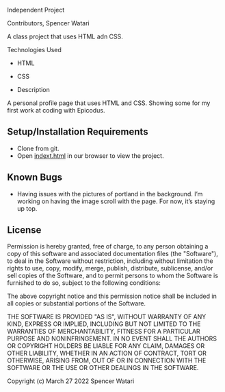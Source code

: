 Independent Project

Contributors, Spencer Watari

A class project that uses HTML adn CSS.

Technologies Used

* HTML
* CSS

* Description

A personal profile page that uses HTML and CSS. Showing some for my first work at coding with Epicodus.

## Setup/Installation Requirements

* Clone from git.
* Open <a href="https://github.com/SWatari129/IP-1" title="Github">
indext.html</a> in our browser to view the project.


## Known Bugs

* Having issues with the pictures of portland in the background. I’m working on having the image scroll with the page. For now, it’s staying up top.

## License

Permission is hereby granted, free of charge, to any person obtaining a copy
of this software and associated documentation files (the "Software"), to deal
in the Software without restriction, including without limitation the rights
to use, copy, modify, merge, publish, distribute, sublicense, and/or sell
copies of the Software, and to permit persons to whom the Software is
furnished to do so, subject to the following conditions:

The above copyright notice and this permission notice shall be included in all
copies or substantial portions of the Software.

THE SOFTWARE IS PROVIDED "AS IS", WITHOUT WARRANTY OF ANY KIND, EXPRESS OR
IMPLIED, INCLUDING BUT NOT LIMITED TO THE WARRANTIES OF MERCHANTABILITY,
FITNESS FOR A PARTICULAR PURPOSE AND NONINFRINGEMENT. IN NO EVENT SHALL THE
AUTHORS OR COPYRIGHT HOLDERS BE LIABLE FOR ANY CLAIM, DAMAGES OR OTHER
LIABILITY, WHETHER IN AN ACTION OF CONTRACT, TORT OR OTHERWISE, ARISING FROM,
OUT OF OR IN CONNECTION WITH THE SOFTWARE OR THE USE OR OTHER DEALINGS IN THE
SOFTWARE.

Copyright (c) March 27 2022 Spencer Watari